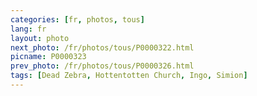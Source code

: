 ```yaml
---
categories: [fr, photos, tous]
lang: fr
layout: photo
next_photo: /fr/photos/tous/P0000322.html
picname: P0000323
prev_photo: /fr/photos/tous/P0000326.html
tags: [Dead Zebra, Hottentotten Church, Ingo, Simion]
---
```

